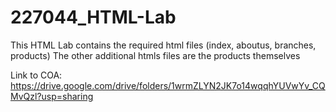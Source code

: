 # 227044_HTML-Lab

This HTML Lab contains the required html files (index, aboutus, branches, products)
The other additional htmls files are the products themselves 

Link to COA:
https://drive.google.com/drive/folders/1wrmZLYN2JK7o14wqqhYUVwYv_CQMvQzl?usp=sharing
